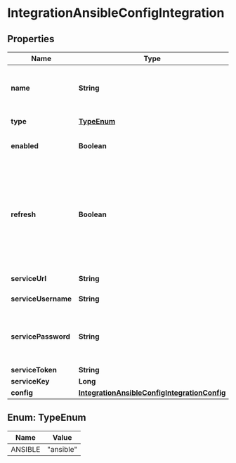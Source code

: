 

# IntegrationAnsibleConfigIntegration

## Properties

Name | Type | Description | Notes
------------ | ------------- | ------------- | -------------
**name** | **String** | Name, a unique identifier for the integration | 
**type** | [**TypeEnum**](#TypeEnum) | Integration Type Code | 
**enabled** | **Boolean** | Set &#x60;true&#x60; to enable integration |  [optional]
**refresh** | **Boolean** | Pass &#x60;false&#x60; to skip refresh.  By default, refresh is done on update, when it is supported by the integration type.  |  [optional]
**serviceUrl** | **String** | Ansible Git URL | 
**serviceUsername** | **String** | Git Username |  [optional]
**servicePassword** | **String** | Git Password or Token depending on the Git host |  [optional]
**serviceToken** | **String** | Git Token |  [optional]
**serviceKey** | **Long** | Keypair ID |  [optional]
**config** | [**IntegrationAnsibleConfigIntegrationConfig**](IntegrationAnsibleConfigIntegrationConfig.md) |  |  [optional]



## Enum: TypeEnum

Name | Value
---- | -----
ANSIBLE | &quot;ansible&quot;



